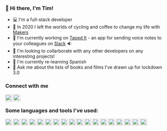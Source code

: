 ### 👋 Hi there, I'm Tim!

- 💻 I'm a full-stack developer
- 📖 In 2020 I left the worlds of cycling and coffee to change my life with [Makers](https://makers.tech/about-us/)
- :telescope: I'm currently working on [Taped It](https://github.com/voice-notes) - an app for sending voice notes to your colleagues on [Slack](https://slack.com/intl/en-gb/) :sound:
- :dancers: I'm looking to collarborate with any other developers on any interesting projects!
- :seedling: I'm currently re-learning Spanish
- :speech_balloon: Ask me about the lists of books and films I've drawn up for lockdown 3.0

### Connect with me

[<img align="left" alt="Chris | LinkedIn" width="22px" src="https://upload.wikimedia.org/wikipedia/commons/c/c9/Linkedin.svg" target='_blank'/>](https://www.linkedin.com/in/chris-cooney-003028160/)
[<img align="left" alt="Tim | Outlook" width="22px" src="https://upload.wikimedia.org/wikipedia/commons/4/48/Outlook.com_icon.svg" />](mailto:timcpb@outlook.com)
<br/>

### Some languages and tools I've used:

<a href="https://developer.mozilla.org/en-US/docs/Web/JavaScript" title="JavaScript"><img src="https://github.com/tomchen/stack-icons/blob/master/logos/javascript.svg" alt="JavaScript" width="21px" height="21px"></a>
<a href="https://www.typescriptlang.org/" title="Typescript"><img src="https://github.com/tomchen/stack-icons/blob/master/logos/typescript-icon.svg" alt="Typescript" width="21px" height="21px"></a>
<a href="https://www.ruby-lang.org/en/" title="Ruby"><img src="https://upload.wikimedia.org/wikipedia/commons/7/73/Ruby_logo.svg" alt="Ruby" width="21px" height="21px"></a>
<a href="https://www.w3.org/TR/html5/" title="HTML5"><img src="https://github.com/tomchen/stack-icons/blob/master/logos/html-5.svg" alt="HTML5" width="21px" height="21px"></a>
<a href="https://www.w3.org/TR/CSS/" title="CSS3"><img src="https://github.com/tomchen/stack-icons/blob/master/logos/css-3.svg" alt="CSS3" width="21px" height="21px"></a>
<a href="https://reactjs.org/" title="React"><img src="https://github.com/tomchen/stack-icons/blob/master/logos/react.svg" alt="React" width="21px" height="21px"></a>
<a href="https://rubyonrails.org/" title="Rails"><img src="https://upload.wikimedia.org/wikipedia/commons/1/16/Ruby_on_Rails-logo.png" alt="Rails" width="21px" height="21px"></a>
<a href="https://nodejs.org/" title="Node.js"><img src="https://github.com/tomchen/stack-icons/blob/master/logos/nodejs-icon.svg" alt="Node.js" width="21px" height="21px"></a>
<a href="https://www.mongodb.org/" title="MongoDB"><img src="https://github.com/tomchen/stack-icons/blob/master/logos/mongodb-icon.svg" alt="MongoDB" width="21px" height="21px"></a>
<a href="https://graphql.org/" title="GraphQL"><img src="https://github.com/tomchen/stack-icons/blob/master/logos/graphql.svg" alt="GraphQL" width="21px" height="21px"></a>
<a href="https://en.wikipedia.org/wiki/SQL" title="SQL"><img src="https://banner2.cleanpng.com/20180705/yke/kisspng-sql-database-computer-icons-download-sql-icon-5b3ed4c9cc9013.8225606715308443618379.jpg" alt="SQL" width="21px" height="21px"></a>
<a href="https://jestjs.io/" title="Jest"><img src="https://github.com/tomchen/stack-icons/blob/master/logos/jest.svg" alt="Jest" width="21px" height="21px"></a>
<a href="https://jasmine.github.io/" title="Jasmine"><img src="https://upload.wikimedia.org/wikipedia/en/thumb/2/22/Logo_jasmine.svg/1280px-Logo_jasmine.svg.png" alt="Jasmine" width="21px" height="21px"></a>
<a href="https://www.cypress.io/" title="Cypress"><img src="https://iconape.com/wp-content/files/gj/370774/svg/370774.svg" alt="Cypress" width="21px" height="21px"></a>
<a href="https://rspec.info/" title="RSpec"><img src="https://iconape.com/wp-content/png_logo_vector/rspec-logo.png" alt="RSpec" width="21px" height="21px"></a>
<a href="https://material-ui.com/" title="Material UI"><img src="https://github.com/tomchen/stack-icons/blob/master/logos/material-ui.svg" alt="Material UI" width="21px" height="21px"></a>
<a href="https://www.heroku.com/" title="Heouku"><img src="https://github.com/tomchen/stack-icons/blob/master/logos/heroku-icon.svg" alt="Heroku" width="21px" height="21px"></a>
<a href="https://circleci.com/" title="CircleCI"><img src="https://github.com/tomchen/stack-icons/blob/master/logos/circleci.svg" alt="CircleCI" width="21px" height="21px"></a>
